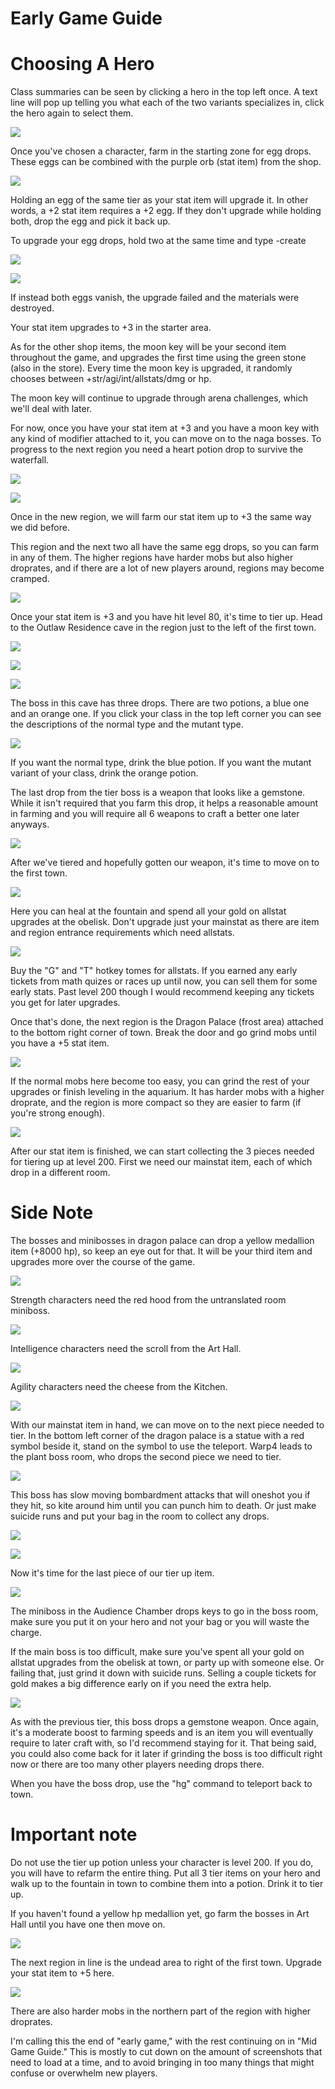 # Early Game Guide

# Choosing A Hero
Class summaries can be seen by clicking a hero in the top left once. A text line will pop up telling you what each of the two variants specializes in, click the hero again to select them.

![](https://image.ibb.co/bF98BK/Class_Desc.png)

Once you've chosen a character, farm in the starting zone for egg drops. These eggs can be combined with the purple orb (stat item) from the shop.

![](https://image.ibb.co/muEYBK/First_Shop.png)

Holding an egg of the same tier as your stat item will upgrade it. In other words, a +2 stat item requires a +2 egg. If they don't upgrade while holding both, drop the egg and pick it back up.

To upgrade your egg drops, hold two at the same time and type -create

![](https://image.ibb.co/fQTh5e/Egg.png)

![](https://image.ibb.co/eWgfrK/Egg_Upgrade.png)

If instead both eggs vanish, the upgrade failed and the materials were destroyed.

Your stat item upgrades to +3 in the starter area.

As for the other shop items, the moon key will be your second item throughout the game, and upgrades the first time using the green stone (also in the store). Every time the moon key is upgraded, it randomly chooses between +str/agi/int/allstats/dmg or hp.

The moon key will continue to upgrade through arena challenges, which we'll deal with later.

For now, once you have your stat item at +3 and you have a moon key with any kind of modifier attached to it, you can move on to the naga bosses. To progress to the next region you need a heart potion drop to survive the waterfall.

![](https://preview.ibb.co/g2M5rK/Heart_Potion.png)

![](https://image.ibb.co/mOoPke/Waterfall.png)

Once in the new region, we will farm our stat item up to +3 the same way we did before.

This region and the next two all have the same egg drops, so you can farm in any of them. The higher regions have harder mobs but also higher droprates, and if there are a lot of new players around, regions may become cramped.

![](https://preview.ibb.co/dfpmyz/Ship_Graveyard.png)

Once your stat item is +3 and you have hit level 80, it's time to tier up. Head to the Outlaw Residence cave in the region just to the left of the first town.

![](https://image.ibb.co/dobMWK/T1-Boss-Entry.png)

![](https://image.ibb.co/hrMMWK/T1_Boss.png)

![](https://i.ibb.co/f8kqtW1/T1-Potions.png)

The boss in this cave has three drops. There are two potions, a blue one and an orange one. If you click your class in the top left corner you can see the descriptions of the normal type and the mutant type.

![](https://image.ibb.co/bF98BK/Class_Desc.png)

If you want the normal type, drink the blue potion. If you want the mutant variant of your class, drink the orange potion.

The last drop from the tier boss is a weapon that looks like a gemstone. While it isn't required that you farm this drop, it helps a reasonable amount in farming and you will require all 6 weapons to craft a better one later anyways.

![](https://image.ibb.co/hUj8Tz/Weapons.png)

After we've tiered and hopefully gotten our weapon, it's time to move on to the first town.

![](https://preview.ibb.co/khjarK/Town-1.png)

Here you can heal at the fountain and spend all your gold on allstat upgrades at the obelisk. Don't upgrade just your mainstat as there are item and region entrance requirements which need allstats.

![](https://image.ibb.co/nOfWWK/Obelisk_Allstats.png)

Buy the "G" and "T" hotkey tomes for allstats. If you earned any early tickets from math quizes or races up until now, you can sell them for some early stats. Past level 200 though I would recommend keeping any tickets you get for later upgrades.

Once that's done, the next region is the Dragon Palace (frost area) attached to the bottom right corner of town. Break the door and go grind mobs until you have a +5 stat item.

![](https://image.ibb.co/c04arK/Frost_Zone_Eggs.png)

If the normal mobs here become too easy, you can grind the rest of your upgrades or finish leveling in the aquarium. It has harder mobs with a higher droprate, and the region is more compact so they are easier to farm (if you're strong enough).

![](https://preview.ibb.co/f9yFfe/Aquarium.png)

After our stat item is finished, we can start collecting the 3 pieces needed for tiering up at level 200.
First we need our mainstat item, each of which drop in a different room.

# Side Note
The bosses and minibosses in dragon palace can drop a yellow medallion item (+8000 hp), so keep an eye out for that. It will be your third item and upgrades more over the course of the game.

![](https://image.ibb.co/dahH5e/Frost_Zone_Hp_Item.png)

Strength characters need the red hood from the untranslated room miniboss.

![](https://preview.ibb.co/kFH0Qe/Frost_Zone_Str_Drop.png)

Intelligence characters need the scroll from the Art Hall.

![](https://image.ibb.co/nwpx5e/Frost_Zone_Int_Drop.png)

Agility characters need the cheese from the Kitchen.

![](https://image.ibb.co/ng04ke/Frost_Zone_Agi_Drop.png)

With our mainstat item in hand, we can move on to the next piece needed to tier. In the bottom left corner of the dragon palace is a statue with a red symbol beside it, stand on the symbol to use the teleport. Warp4 leads to the plant boss room, who drops the second piece we need to tier.

![](https://preview.ibb.co/i1sBWK/Frost_Zone_Statue.png)

This boss has slow moving bombardment attacks that will oneshot you if they hit, so kite around him until you can punch him to death. Or just make suicide runs and put your bag in the room to collect any drops.

![](https://image.ibb.co/kWteJz/T2_Plant_Missiles.png)

![](https://image.ibb.co/ng04ke/Frost-Zone-Agi-Drop.png)

Now it's time for the last piece of our tier up item.

![](https://image.ibb.co/emhTBK/T2-Boss-Room-Key.png)

The miniboss in the Audience Chamber drops keys to go in the boss room, make sure you put it on your hero and not your bag or you will waste the charge.

If the main boss is too difficult, make sure you've spent all your gold on allstat upgrades from the obelisk at town, or party up with someone else. Or failing that, just grind it down with suicide runs. Selling a couple tickets for gold makes a big difference early on if you need the extra help.

![](https://image.ibb.co/b4RYdz/T2_Boss_Drop.png)

As with the previous tier, this boss drops a gemstone weapon. Once again, it's a moderate boost to farming speeds and is an item you will eventually require to later craft with, so I'd recommend staying for it. That being said, you could also come back for it later if grinding the boss is too difficult right now or there are too many other players needing drops there.

When you have the boss drop, use the "hg" command to teleport back to town.

# Important note

Do not use the tier up potion unless your character is level 200. If you do, you will have to refarm the entire thing.
Put all 3 tier items on your hero and walk up to the fountain in town to combine them into a potion. Drink it to tier up.

If you haven't found a yellow hp medallion yet, go farm the bosses in Art Hall until you have one then move on.

![](https://image.ibb.co/dahH5e/Frost_Zone_Hp_Item.png)

The next region in line is the undead area to right of the first town.
Upgrade your stat item to +5 here.

![](https://image.ibb.co/fUL4ke/Undead_Egg.png)

There are also harder mobs in the northern part of the region with higher droprates.

I'm calling this the end of "early game," with the rest continuing on in "Mid Game Guide." This is mostly to cut down on the amount of screenshots that need to load at a time, and to avoid bringing in too many things that might confuse or overwhelm new players.
